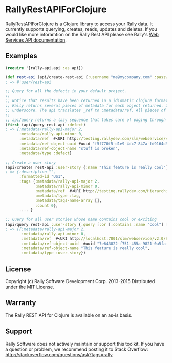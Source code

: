 # RallyRestAPIForClojure

RallyRestAPIForClojure is a Clojure library to access your Rally data. It currently supports querying, creates, reads, updates and deletes. If you would like more inforamtion on the Rally Rest API please see Rally's [Web Services API documentation](https://rally1.rallydev.com/slm/doc/webservice).

## Examples

```clojure
(require '[rally-api.api :as api])

(def rest-api (api/create-rest-api {:username "me@mycompany.com" :password "supersecret"}))
; => #'user/rest-api

;; Query for all the defects in your default project.
;; 
;; Notice that results have been returned in a idiomatic clojure format.
;; Rally returns several pieces of metadata for each object returned. In the regular Rally rest results, metadata is denoted by an
;; underscore. The api translates _ref to :metadata/ref. All pieces of metadata are translated in much the same way.
;;
;; api/query returns a lazy sequence that takes care of paging through all the results of your query.
(first (api/query rest-api :defect)
; => {:metadata/rally-api-major 2,
      :metadata/rally-api-minor 0,
      :metadata/ref  #<URI http://testing.rallydev.com/slm/webservice/v2.0/defect/12345,
      :metadata/ref-object-uuid #uuid "f5f770f5-d1e9-4dc7-847a-fd9164d93127",
      :metadata/ref-object-name "stuff is broken",
      :metadata/type :defect}

;; Create a user story
(api/create! rest-api :user-story {:name "This feature is really cool"})
; => {:description "",
      :formatted-id "US1",
      :tags {:metadata/rally-api-major 2,
             :metadata/rally-api-minor 0,
             :metadata/ref  #<URI http://testing.rallydev.com/HierarchicalRequirement/1234/Tags,
             :metadata/type :tag,
             :metadata/tags-name-array [],
             :count 0},
      .... }
      
;; Query for all user stories whose name contains cool or exciting
(api/query rest-api :user-story {:query [:or [:contains :name "cool"] [:contains :name "exciting"]]})
; => ({:metadata/rally-api-major 2,
       :metadata/rally-api-minor 0,
       :metadata/ref  #<URI http://localhost:7001/slm/webservice/v2.0/hierarchicalrequirement/503114>,
       :metadata/ref-object-uuid  #uuid "7e643822-f751-455a-9821-0a5fafe46d3a",
       :metadata/ref-object-name "This feature is really cool",
       :metadata/type :user-story})
```

## License

Copyright (c) Rally Software Development Corp. 2013-2015 Distributed under the MIT License.

## Warranty

The Rally REST API for Clojure is available on an as-is basis. 

## Support

Rally Software does not actively maintain or support this toolkit.  If you have a question or problem, we recommend posting it to Stack Overflow: http://stackoverflow.com/questions/ask?tags=rally


